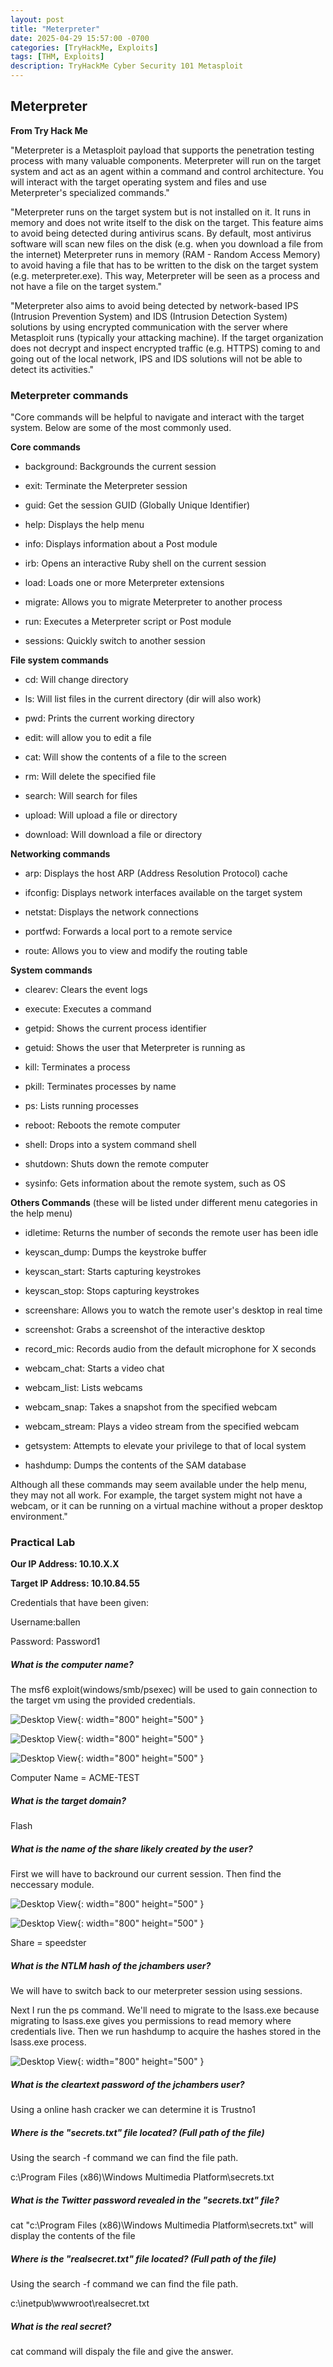 ```yaml
---
layout: post
title: "Meterpreter"
date: 2025-04-29 15:57:00 -0700
categories: [TryHackMe, Exploits]
tags: [THM, Exploits]
description: TryHackMe Cyber Security 101 Metasploit
---
```


## Meterpreter 

**From Try Hack Me**

"Meterpreter is a Metasploit payload that supports the penetration testing process with many valuable components. Meterpreter will run on the target system and act as an agent within a command and control architecture. You will interact with the target operating system and files and use Meterpreter's specialized commands."

"Meterpreter runs on the target system but is not installed on it. It runs in memory and does not write itself to the disk on the target. This feature aims to avoid being detected during antivirus scans. By default, most antivirus software will scan new files on the disk (e.g. when you download a file from the internet) Meterpreter runs in memory (RAM - Random Access Memory) to avoid having a file that has to be written to the disk on the target system (e.g. meterpreter.exe). This way, Meterpreter will be seen as a process and not have a file on the target system."

"Meterpreter also aims to avoid being detected by network-based IPS (Intrusion Prevention System) and IDS (Intrusion Detection System) solutions by using encrypted communication with the server where Metasploit runs (typically your attacking machine). If the target organization does not decrypt and inspect encrypted traffic (e.g. HTTPS) coming to and going out of the local network, IPS and IDS solutions will not be able to detect its activities."


### Meterpreter commands

"Core commands will be helpful to navigate and interact with the target system. Below are some of the most commonly used.

**Core commands**

- background: Backgrounds the current session

- exit: Terminate the Meterpreter session

- guid: Get the session GUID (Globally Unique Identifier)

- help: Displays the help menu

- info: Displays information about a Post module

- irb: Opens an interactive Ruby shell on the current session

- load: Loads one or more Meterpreter extensions

- migrate: Allows you to migrate Meterpreter to another process

- run: Executes a Meterpreter script or Post module

- sessions: Quickly switch to another session

**File system commands**

- cd: Will change directory

- ls: Will list files in the current directory (dir will also work)

- pwd: Prints the current working directory

- edit: will allow you to edit a file

- cat: Will show the contents of a file to the screen

- rm: Will delete the specified file

- search: Will search for files

- upload: Will upload a file or directory

- download: Will download a file or directory

**Networking commands**

- arp: Displays the host ARP (Address Resolution Protocol) cache

- ifconfig: Displays network interfaces available on the target system

- netstat: Displays the network connections

- portfwd: Forwards a local port to a remote service

- route: Allows you to view and modify the routing table

**System commands**


- clearev: Clears the event logs

- execute: Executes a command

- getpid: Shows the current process identifier

- getuid: Shows the user that Meterpreter is running as

- kill: Terminates a process

- pkill: Terminates processes by name

- ps: Lists running processes

- reboot: Reboots the remote computer

- shell: Drops into a system command shell

- shutdown: Shuts down the remote computer

- sysinfo: Gets information about the remote system, such as OS

**Others Commands** (these will be listed under different menu categories in the help menu)


- idletime: Returns the number of seconds the remote user has been idle

- keyscan_dump: Dumps the keystroke buffer

- keyscan_start: Starts capturing keystrokes

- keyscan_stop: Stops capturing keystrokes

- screenshare: Allows you to watch the remote user's desktop in real time

- screenshot: Grabs a screenshot of the interactive desktop

- record_mic: Records audio from the default microphone for X seconds

- webcam_chat: Starts a video chat

- webcam_list: Lists webcams

- webcam_snap: Takes a snapshot from the specified webcam

- webcam_stream: Plays a video stream from the specified webcam

- getsystem: Attempts to elevate your privilege to that of local system

- hashdump: Dumps the contents of the SAM database

Although all these commands may seem available under the help menu, they may not all work. For example, the target system might not have a webcam, or it can be running on a virtual machine without a 
proper desktop environment."


### Practical Lab

**Our IP Address: 10.10.X.X**

**Target IP Address: 10.10.84.55**

Credentials that have been given:

Username:ballen

Password: Password1

##### What is the computer name?

The msf6 exploit(windows/smb/psexec) will be used to gain connection to the target vm using the provided credentials.

![Desktop View](/assets/img/THM-Metasploit/THM-27.png){: width="800" height="500" }

![Desktop View](/assets/img/THM-Metasploit/THM-28.png){: width="800" height="500" }

![Desktop View](/assets/img/THM-Metasploit/THM-29.png){: width="800" height="500" }

Computer Name = ACME-TEST

##### What is the target domain?

Flash

##### What is the name of the share likely created by the user?

First we will have to backround our current session. Then find the neccessary module.

![Desktop View](/assets/img/THM-Metasploit/THM-30.png){: width="800" height="500" }

![Desktop View](/assets/img/THM-Metasploit/THM-31.png){: width="800" height="500" }

Share = speedster

##### What is the NTLM hash of the jchambers user?

We will have to switch back to our meterpreter session using sessions.

Next I run the ps command. We'll need to migrate to the lsass.exe because migrating to lsass.exe gives you permissions to read memory where credentials live. Then we run hashdump to acquire the hashes stored in the lsass.exe process.

![Desktop View](/assets/img/THM-Metasploit/THM-32.png){: width="800" height="500" }

##### What is the cleartext password of the jchambers user?

Using a online hash cracker we can determine it is Trustno1

##### Where is the "secrets.txt"  file located? (Full path of the file)

Using the search -f command we can find the file path.

c:\Program Files (x86)\Windows Multimedia Platform\secrets.txt

##### What is the Twitter password revealed in the "secrets.txt" file?

cat "c:\Program Files (x86)\Windows Multimedia Platform\secrets.txt" will display the contents of the file 

##### Where is the "realsecret.txt" file located? (Full path of the file)

Using the search -f command we can find the file path.

c:\inetpub\wwwroot\realsecret.txt

##### What is the real secret?

cat command will dispaly the file and give the answer.